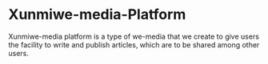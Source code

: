 # Xunmiwe-media-Platform
Xunmiwe-media platform is a type of we-media that we create to give users the facility to write and publish articles, which are to be shared among other users.
